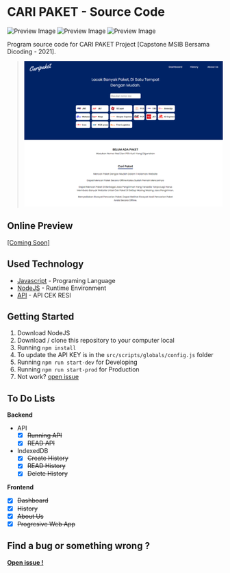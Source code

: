 # CARI PAKET - Source Code

![Preview Image](https://img.shields.io/github/last-commit/rizatsk/cari-paket?style=flat-square)
![Preview Image](https://img.shields.io/github/languages/count/rizatsk/cari-paket?style=flat-square)
![Preview Image](https://img.shields.io/github/languages/top/rizatsk/cari-paket?style=flat-square)

Program source code for CARI PAKET Project [Capstone MSIB Bersama Dicoding - 2021].
> ![Preview Image](https://github.com/rizatsk/cari-paket/raw/master/src/public/images/review-cari-paket.png)

## Online Preview

 [[Coming Soon]](#online-preview)

## Used Technology

- [Javascript](https://www.javascript.com/) - Programing Language
- [NodeJS](https://nodejs.org/en/about/) - Runtime Environment 
- [API](https://binderbyte.com/) - API CEK RESI

## Getting Started
1. Download NodeJS
1. Download / clone this repository to your computer local
3. Running `npm install`
4. To update the API KEY is in the `src/scripts/globals/config.js` folder
5. Running `npm run start-dev` for Developing
5. Running `npm run start-prod` for Production
11. Not work? [open issue](https://github.com/rizatsk/cari-paket/issues)

## To Do Lists

**Backend**
- API
    - [x] ~~Running API~~
    - [x] ~~READ API~~
- IndexedDB
    - [x] ~~Create History~~
    - [x] ~~READ History~~
    - [x] ~~Delete History~~

**Frontend**
- [x] ~~Dashboard~~
- [x] ~~History~~
- [x] ~~About Us~~
- [x] ~~Progresive Web App~~

## Find a bug or something wrong ?
**[Open issue !](https://github.com/rizatsk/cari-paket/issues)**
